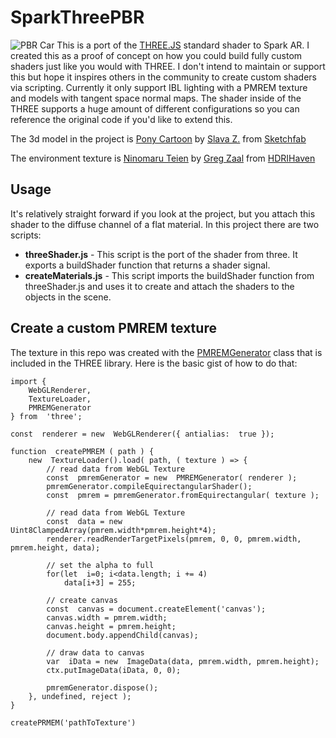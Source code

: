 
# SparkThreePBR
![PBR Car](https://raw.githubusercontent.com/jonathanhooker/SparkThreePBR/master/textures/preview.jpg)
This is a port of the [THREE.JS](https://github.com/mrdoob/three.js/) standard shader to Spark AR. I created this as a proof of concept on how you could build fully custom shaders just like you would with THREE. I don't intend to maintain or support this but hope it inspires others in the community to create custom shaders via scripting. Currently it only support IBL lighting with a PMREM texture and models with tangent space normal maps. The shader inside of the THREE supports a huge amount of different configurations so you can reference the original code if you'd like to extend this.

The 3d model in the project is [Pony Cartoon](https://sketchfab.com/3d-models/pony-cartoon-885d9f60b3a9429bb4077cfac5653cf9) by [Slava Z.](Slava%20Z.) from [Sketchfab](https://sketchfab.com/)

The environment texture is [Ninomaru Teien](https://hdrihaven.com/hdri/?h=ninomaru_teien) by [Greg Zaal](https://hdrihaven.com/hdris/category/?a=Greg%20Zaal) from [HDRIHaven](https://hdrihaven.com/)

## Usage

It's relatively straight forward if you look at the project, but you attach this shader to the diffuse channel of a flat material. In this project there are two scripts:

 - **threeShader.js** - This script is the port of the shader from three. It exports a buildShader function that returns a shader signal.
 - **createMaterials.js** - This script imports the buildShader function from threeShader.js and uses it to create and attach the shaders to the objects in the scene.

## Create a custom PMREM texture

The texture in this repo was created with the [PMREMGenerator](https://github.com/mrdoob/three.js/blob/dev/src/extras/PMREMGenerator.js) class that is included in the THREE library.  Here is the basic gist of how to do that:

    import {
	    WebGLRenderer,
	    TextureLoader,
	    PMREMGenerator
    } from  'three';
    
    const  renderer = new  WebGLRenderer({ antialias:  true });
    
    function  createPMREM ( path ) {
	    new  TextureLoader().load( path, ( texture ) => {
		    // read data from WebGL Texture
		    const  pmremGenerator = new  PMREMGenerator( renderer );
		    pmremGenerator.compileEquirectangularShader();
		    const  pmrem = pmremGenerator.fromEquirectangular( texture );
		        
		    // read data from WebGL Texture
		    const  data = new  Uint8ClampedArray(pmrem.width*pmrem.height*4);    
		    renderer.readRenderTargetPixels(pmrem, 0, 0, pmrem.width, pmrem.height, data); 
		       
		    // set the alpha to full
		    for(let  i=0; i<data.length; i += 4)
			    data[i+3] = 255;	
		    
		    // create canvas
		    const  canvas = document.createElement('canvas');
		    canvas.width = pmrem.width;
		    canvas.height = pmrem.height;
		    document.body.appendChild(canvas);
		    
		    // draw data to canvas
		    var  iData = new  ImageData(data, pmrem.width, pmrem.height);
		    ctx.putImageData(iData, 0, 0);		    
		    
		    pmremGenerator.dispose();
	    }, undefined, reject );
    }
	
	createPRMEM('pathToTexture')

